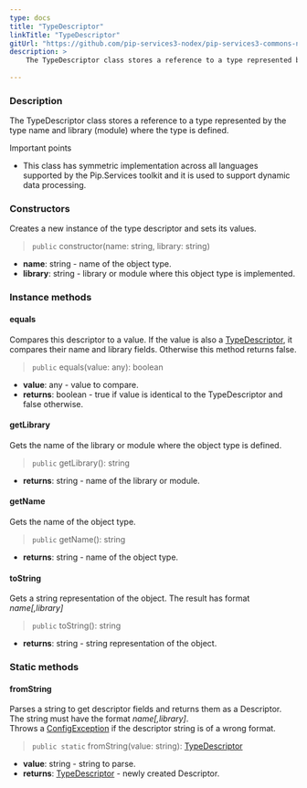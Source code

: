 ```yaml
---
type: docs
title: "TypeDescriptor"
linkTitle: "TypeDescriptor"
gitUrl: "https://github.com/pip-services3-nodex/pip-services3-commons-nodex"
description: >
    The TypeDescriptor class stores a reference to a type represented by the type name and library (module) where the type is defined.
    
---
```


### Description

The TypeDescriptor class stores a reference to a type represented by the type name and library (module) where the type is defined.

Important points

- This class has symmetric implementation across all languages supported by the Pip.Services toolkit and it is used to support dynamic data processing.

### Constructors
Creates a new instance of the type descriptor and sets its values.

> `public` constructor(name: string, library: string)

- **name**: string - name of the object type.
- **library**: string - library or module where this object type is implemented.


### Instance methods

#### equals
Compares this descriptor to a value.
If the value is also a [TypeDescriptor](), it compares their name and library fields.
Otherwise this method returns false.

> `public` equals(value: any): boolean

- **value**: any - value to compare.
- **returns**: boolean - true if value is identical to the TypeDescriptor and false otherwise.

#### getLibrary
Gets the name of the library or module where the object type is defined.

> `public` getLibrary(): string

- **returns**: string - name of the library or module.


#### getName
Gets the name of the object type.

> `public` getName(): string

- **returns**: string - name of the object type.


#### toString
Gets a string representation of the object.
The result has format *name[,library]*

> `public` toString(): string

- **returns**: string - string representation of the object.

### Static methods

#### fromString
Parses a string to get descriptor fields and returns them as a Descriptor.
The string must have the format *name[,library]*.   
Throws a [ConfigException](../../errors/config_exception) if the descriptor string is of a wrong format.

> `public static` fromString(value: string): [TypeDescriptor]()

- **value**: string - string to parse.
- **returns**: [TypeDescriptor]() - newly created Descriptor.
